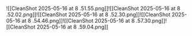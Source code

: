 ![[CleanShot 2025-05-16 at 8 .51.55.png]]![[CleanShot 2025-05-16 at 8 .52.02.png]]![[CleanShot 2025-05-16 at 8 .52.30.png]]![[CleanShot 2025-05-16 at 8 .54.46.png]]![[CleanShot 2025-05-16 at 8 .57.30.png]]![[CleanShot 2025-05-16 at 8 .59.04.png]]